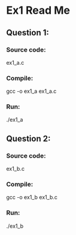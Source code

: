 # Ex1 Read Me

## Question 1:
### Source code:
ex1_a.c

### Compile:
gcc -o ex1_a ex1_a.c

### Run:
./ex1_a


## Question 2:
### Source code:
ex1_b.c

### Compile:
gcc -o ex1_b ex1_b.c

### Run:
./ex1_b

